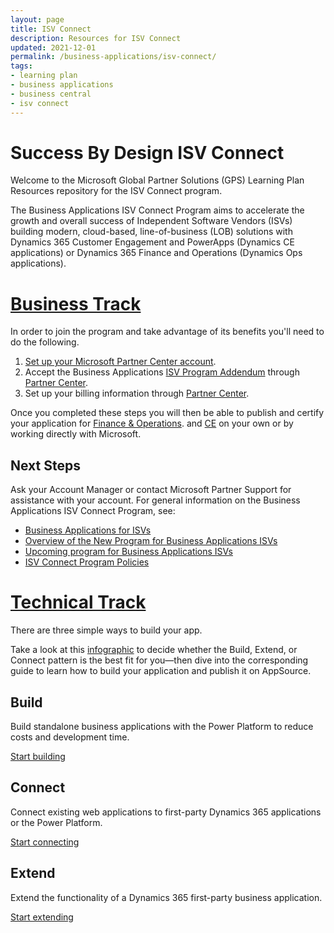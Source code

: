 ```yaml
---
layout: page
title: ISV Connect
description: Resources for ISV Connect
updated: 2021-12-01
permalink: /business-applications/isv-connect/
tags: 
- learning plan
- business applications
- business central
- isv connect
---
```


# Success By Design ISV Connect

Welcome to the Microsoft Global Partner Solutions (GPS) Learning Plan Resources repository for the ISV Connect program. 

The Business Applications ISV Connect Program aims to accelerate the growth and overall success of Independent Software Vendors (ISVs) building modern, cloud-based, line-of-business (LOB) solutions with Dynamics 365 Customer Engagement and PowerApps (Dynamics CE applications) or Dynamics 365 Finance and Operations (Dynamics Ops applications).

# [Business Track](https://docs.microsoft.com/en-us/azure/marketplace/business-applications-isv-program#set-up-your-microsoft-partner-center-account)

In order to join the program and take advantage of its benefits you'll need to do the following.

1. [Set up your Microsoft Partner Center account](https://docs.microsoft.com/en-us/azure/marketplace/partner-center-portal/create-account).
1. Accept the Business Applications [ISV Program Addendum](https://aka.ms/bizappsisvaddendum) through [Partner Center](https://partner.microsoft.com/dashboard).
1. Set up your billing information through [Partner Center](https://partner.microsoft.com/dashboard).

Once you completed these steps you will then be able to publish and certify your application for [Finance & Operations](https://docs.microsoft.com/en-us/dynamics365/fin-ops-core/dev-itpro/lcs-solutions/lcs-solutions-app-source).
and [CE](https://docs.microsoft.com/en-us/powerapps/developer/data-platform/publish-app-appsource) on your own or by working directly with Microsoft.

## Next Steps

Ask your Account Manager or contact Microsoft Partner Support for assistance with your account. For general information on the Business Applications ISV Connect Program, see:

- [Business Applications for ISVs](https://partner.microsoft.com/solutions/business-applications/isv-overview)
- [Overview of the New Program for Business Applications ISVs](https://aka.ms/BizAppsISVProgram)
- [Upcoming program for Business Applications ISVs](https://cloudblogs.microsoft.com/dynamics365/bdm/2019/04/17/upcoming-program-for-business-applications-isvs/)
- [ISV Connect Program Policies](https://aka.ms/bizappsisvpolicies)


# [Technical Track](https://partner.microsoft.com/en-us/solutions/business-applications/isv-build)

There are three simple ways to build your app.

Take a look at this [infographic](https://assetsprod.microsoft.com/en-us/dyn365-isv-infographic.pdf) to decide whether the Build, Extend, or Connect pattern is the best fit for you—then dive into the corresponding guide to learn how to build your application and publish it on AppSource.

## Build
Build standalone business applications with the Power Platform to reduce costs and development time.

[Start building](https://assetsprod.microsoft.com/en-us/isv-getting-started-guide.pdf)

## Connect
Connect existing web applications to first-party Dynamics 365 applications or the Power Platform.

[Start connecting](https://assetsprod.microsoft.com/en-us/isv-getting-started-connect.pdf)

## Extend
Extend the functionality of a Dynamics 365 first-party business application.

[Start extending](https://assetsprod.microsoft.com/en-us/isv-getting-started-extend.pdf)